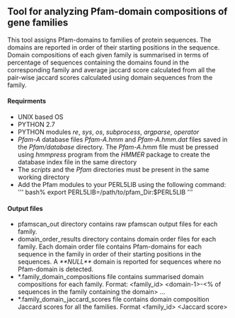 ## Tool for analyzing Pfam-domain compositions of gene families
This tool assigns Pfam-domains to families of protein sequences. The domains are reported in order of their starting positions in the sequence. Domain compositions of each given family is summarised in terms of percentage of sequences containing the domains found in the corresponding family and average jaccard score calculated from all the pair-wise jaccard scores calculated using domain sequences from the family.

#### Requirments
* UNIX based OS
* PYTHON 2.7
* PYTHON modules _re_, _sys_, _os_, _subprocess_, _argparse_, _operator_
* _Pfam-A_ database files _Pfam-A.hmm_ and _Pfam-A.hmm.dat_ files saved in the _Pfam\/database_ directory. The _Pfam-A.hmm_ file must be pressed using _hmmpress_ program from the _HMMER_ package to create the database index file in the same directory
* The _scripts_ and the _Pfam_ directories must be present in the same working directory
* Add the Pfam modules to your PERL5LIB using the following command:
'''
bash\% export PERL5LIB\=\/path\/to\/pfam\_Dir\:$PERL5LIB
'''
#### Output files
* pfamscan\_out directory contains raw pfamscan output files for each family.
* domain\_order\_results directory contains domain order files for each family. Each domain order file contains Pfam-domains for each sequence in the family in order of their starting positions in the sequences. A _\*\*NULL\*\*_ domain is reported for sequences where no Pfam-domain is detected.
* \*.family\_domain\_compositions file contains summarised domain compositions for each family. Format\: \<family\_id\> \<domain\-1\>\-\<\% of sequences in the family containing the domain\> ... 
* \*.family\_domain\_jaccard\_scores file contains domain composition Jaccard scores for all the families. Format \<family\_id\> \<Jaccard score\>

